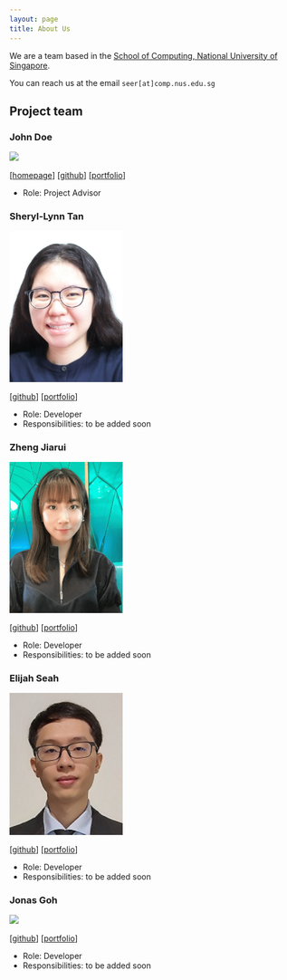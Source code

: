 ```yaml
---
layout: page
title: About Us
---
```


We are a team based in the [School of Computing, National University of Singapore](http://www.comp.nus.edu.sg).

You can reach us at the email `seer[at]comp.nus.edu.sg`

## Project team

### John Doe

<img src="images/johndoe.png" width="200px">

[[homepage](http://www.comp.nus.edu.sg/~damithch)]
[[github](https://github.com/johndoe)]
[[portfolio](team/johndoe.md)]

* Role: Project Advisor

### Sheryl-Lynn Tan

<img src="images/sltsheryl.png" width="200px">

[[github](https://github.com/sltsheryl)] [[portfolio](team/sltsheryl.md)]

* Role: Developer
* Responsibilities: to be added soon

### Zheng Jiarui

<img src="images/carriezhengjr.png" width="200px">

[[github](https://github.com/carriezhengjr)] [[portfolio](team/carriezhengjr.md)]

* Role: Developer
* Responsibilities: to be added soon

### Elijah Seah

<img src="images/elijahs67.png" width="200px">

[[github](https://github.com/elijahs67)]
[[portfolio](team/elijahs67.md)]

* Role: Developer
* Responsibilities: to be added soon

### Jonas Goh

<img src="images/jonasgwt.png" width="200px">

[[github](http://github.com/jonasgwt)]
[[portfolio](team/jonasgwt.md)]

* Role: Developer
* Responsibilities: to be added soon
